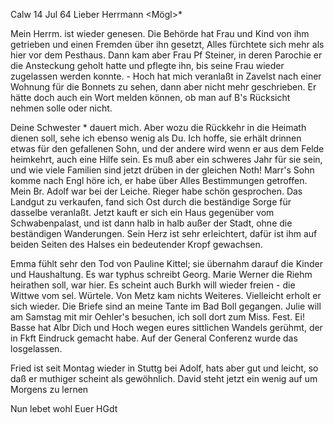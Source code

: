  Calw 14 Jul 64
Lieber Herrmann <Mögl>*

Mein Herrm. ist wieder genesen. Die Behörde hat Frau und Kind von ihm getrieben und einen Fremden über ihn gesetzt, Alles fürchtete sich mehr als hier vor dem Pesthaus. Dann kam aber Frau Pf Steiner, in deren Parochie er die Ansteckung geholt hatte und pflegte ihn, bis seine Frau wieder zugelassen werden konnte. - Hoch hat mich veranlaßt in Zavelst nach einer Wohnung für die Bonnets zu sehen, dann aber nicht mehr geschrieben. Er hätte doch auch ein Wort melden können, ob man auf B's Rücksicht nehmen solle oder nicht.

Deine Schwester <Hiller>* dauert mich. Aber wozu die Rückkehr in die Heimath dienen soll, sehe ich ebenso wenig als Du. Ich hoffe, sie erhält drinnen etwas für den gefallenen Sohn, und der andere wird wenn er aus dem Felde heimkehrt, auch eine Hilfe sein. Es muß aber ein schweres Jahr für sie sein, und wie viele Familien sind jetzt drüben in der gleichen Noth! 
Marr's Sohn komme nach Engl höre ich, er habe über Alles Bestimmungen getroffen. Mein Br. Adolf war bei der Leiche. Rieger habe schön gesprochen. 
Das Landgut zu verkaufen, fand sich Ost durch die beständige Sorge für dasselbe veranlaßt. Jetzt kauft er sich ein Haus gegenüber vom Schwabenpalast, und ist dann halb in halb außer der Stadt, ohne die beständigen Wanderungen. Sein Herz ist sehr erleichtert, dafür ist ihm auf beiden Seiten des Halses ein bedeutender Kropf gewachsen.

Emma fühlt sehr den Tod von Pauline Kittel; sie übernahm darauf die Kinder und Haushaltung. Es war typhus schreibt Georg. Marie Werner die Riehm heirathen soll, war hier. Es scheint auch Burkh will wieder freien - die Wittwe vom sel. Würtele. Von Metz kam nichts Weiteres. Vielleicht erholt er sich wieder. Die Briefe sind an meine Tante im Bad Boll gegangen. 
Julie will am Samstag mit mir Oehler's besuchen, ich soll dort zum Miss. Fest. Ei! Basse hat Albr Dich und Hoch wegen eures sittlichen Wandels gerühmt, der in Fkft Eindruck gemacht habe. Auf der General Conferenz wurde das losgelassen.

Fried ist seit Montag wieder in Stuttg bei Adolf, hats aber gut und leicht, so daß er muthiger scheint als gewöhnlich. David steht jetzt ein wenig auf um Morgens zu lernen

 Nun lebet wohl
 Euer HGdt
